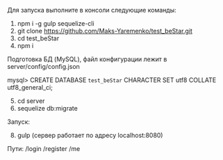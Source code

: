 Для запуска выполните в консоли следующие команды:

1. npm i -g gulp sequelize-cli
2. git clone https://github.com/Maks-Yaremenko/test_beStar.git
3. cd test_beStar
4. npm i

Подготовка БД (MySQL), файл конфигурации лежит в server/config/config.json

mysql> CREATE DATABASE `test_beStar` CHARACTER SET utf8 COLLATE utf8_general_ci;

5. cd server
6. sequelize db:migrate

Запуск:

8. gulp (сервер работает по адресу localhost:8080)

Пути:
/login
/register
/me
